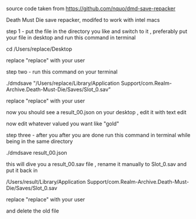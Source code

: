 source code taken from https://github.com/nquo/dmd-save-repacker

Death Must Die save repacker, modifed to work with intel macs

step 1 - put the file in the directory you like and switch to it , preferably put your file in desktop and run this command in terminal 

cd /Users/replace/Desktop


replace "replace" with your user


step two - run this command on your terminal 


./dmdsave "/Users/replace/Library/Application Support/com.Realm-Archive.Death-Must-Die/Saves/Slot_0.sav"


replace "replace" with your user

now you should see a result_00.json on your desktop , edit it with text edit 


now edit whatever valued you want like "gold" 


step three - after you after you are done run this command in terminal while being in the same directory



./dmdsave result_00.json


this will dive you a result_00.sav file , rename it manually to Slot_0.sav and put it back in 

/Users/result/Library/Application Support/com.Realm-Archive.Death-Must-Die/Saves/Slot_0.sav 


replace "replace" with your user

and delete the old file 





